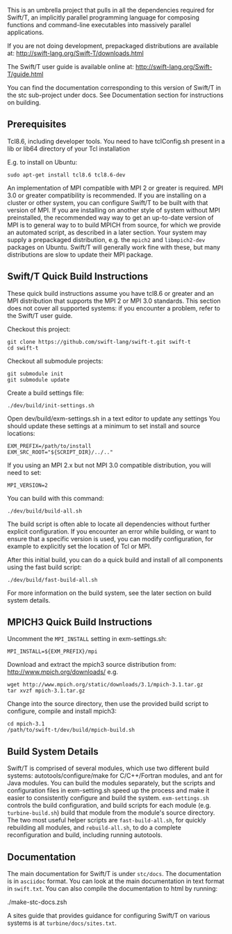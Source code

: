 This is an umbrella project that pulls in all the dependencies required for
Swift/T, an implicitly parallel programming language for composing functions
and command-line executables into massively parallel applications.

If you are not doing development, prepackaged distributions are available
at: http://swift-lang.org/Swift-T/downloads.html

The Swift/T user guide is available online at:
http://swift-lang.org/Swift-T/guide.html

You can find the documentation corresponding to this version of Swift/T
in the stc sub-project under docs.  See Documentation section for
instructions on building.

Prerequisites
-------------
Tcl8.6, including developer tools.  You need to have tclConfig.sh present
in a lib or lib64 directory of your Tcl installation

E.g. to install on Ubuntu:

    sudo apt-get install tcl8.6 tcl8.6-dev

An implementation of MPI compatible with MPI 2 or greater is required.
MPI 3.0 or greater compatibility is recommended.  If you are installing on
a cluster or other system, you can configure Swift/T to be built with that
version of MPI.  If you are installing on another style of system without
MPI preinstalled, the recommended way way to get an up-to-date version of
MPI is to general way to to build MPICH from source, for which we provide
an automated script, as described in a later section.  Your system may
supply a prepackaged distribution, e.g. the `mpich2` and `libmpich2-dev`
packages on Ubuntu.
Swift/T will generally work fine with these, but many distributions are
slow to update their MPI package.

Swift/T Quick Build Instructions
--------------------------------
These quick build instructions assume you have tcl8.6 or greater
and an MPI distribution that supports the MPI 2 or MPI 3.0 standards.
This section does not cover all supported systems: if you encounter
a problem, refer to the Swift/T user guide.

Checkout this project:

    git clone https://github.com/swift-lang/swift-t.git swift-t
    cd swift-t

Checkout all submodule projects:

    git submodule init
    git submodule update

Create a build settings file:

    ./dev/build/init-settings.sh

Open dev/build/exm-settings.sh in a text editor to update any settings
You should update these settings at a minimum to set install and source
locations:

    EXM_PREFIX=/path/to/install
    EXM_SRC_ROOT="${SCRIPT_DIR}/../.."

If you using an MPI 2.x but not MPI 3.0 compatible distribution, you will
need to set:

    MPI_VERSION=2

You can build with this command:

    ./dev/build/build-all.sh

The build script is often able to locate all dependencies without
further explicit configuration.  If you encounter an error while
building, or want to ensure that a specific version is used, you can
modify configuration, for example to explicitly set the location of
Tcl or MPI.

After this initial build, you can do a quick build and install of
all components using the fast build script:

    ./dev/build/fast-build-all.sh

For more information on the build system, see the later section on
build system details.

MPICH3 Quick Build Instructions
-------------------------------
Uncomment the `MPI_INSTALL` setting in exm-settings.sh:

    MPI_INSTALL=${EXM_PREFIX}/mpi

Download and extract the mpich3 source distribution from:
http://www.mpich.org/downloads/ e.g.

    wget http://www.mpich.org/static/downloads/3.1/mpich-3.1.tar.gz
    tar xvzf mpich-3.1.tar.gz

Change into the source directory, then use the provided build script
to configure, compile and install mpich3:

    cd mpich-3.1
    /path/to/swift-t/dev/build/mpich-build.sh

Build System Details
--------------------
Swift/T is comprised of several modules, which use two different build systems:
autotools/configure/make for C/C++/Fortran modules, and ant for Java modules.
You can build the modules separately, but the scripts and configuration files
in exm-setting.sh speed up the process and make it easier to consistently
configure and build the system.  `exm-settings.sh` controls the build
configuration, and build scripts for each module (e.g. `turbine-build.sh`)
build that module from the module's source directory.  The two most useful
helper scripts are `fast-build-all.sh`, for quickly rebuilding all modules,
and `rebuild-all.sh`, to do a complete reconfiguration and build, including
running autotools.

Documentation
-------------
The main documentation for Swift/T is under `stc/docs`.  The documentation
is in `asciidoc` format.  You can look at the main documentation in text
format in `swift.txt`.  You can also compile the documentation to html
by running:

  ./make-stc-docs.zsh

A sites guide that provides guidance for configuring Swift/T on various
systems is at `turbine/docs/sites.txt`.
